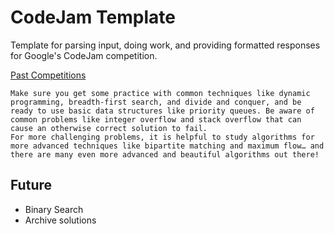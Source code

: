 # CodeJam Template
Template for parsing input, doing work, and providing formatted responses for Google's CodeJam competition.


[Past Competitions](https://codingcompetitions.withgoogle.com/codejam/archive)


```
Make sure you get some practice with common techniques like dynamic programming, breadth-first search, and divide and conquer, and be ready to use basic data structures like priority queues. Be aware of common problems like integer overflow and stack overflow that can cause an otherwise correct solution to fail. 
For more challenging problems, it is helpful to study algorithms for more advanced techniques like bipartite matching and maximum flow… and there are many even more advanced and beautiful algorithms out there!
```


## Future
- Binary Search
- Archive solutions